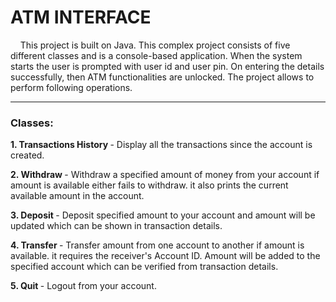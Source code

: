 # ATM INTERFACE
&nbsp;&nbsp;&nbsp;&nbsp;This project is built on Java. This complex project consists of five different classes and is a console-based application. When the system starts the user is prompted with user id and user pin. On entering the details successfully, then ATM functionalities are unlocked. The project allows to perform following operations.
***
### Classes:
<b>1. Transactions History </b>- Display all the transactions since the account is created.

<b>2. Withdraw </b>- Withdraw a specified amount of money from your account if amount is available either fails to withdraw. it also prints the current available amount in the account.

<b>3. Deposit </b>- Deposit specified amount to your account and amount will be updated which can be shown in transaction details.

<b>4. Transfer </b>- Transfer amount from one account to another if amount is available. it requires the receiver's Account ID. Amount will be added to the specified account which can be verified from transaction details.

<b>5. Quit </b>- Logout from your account.
